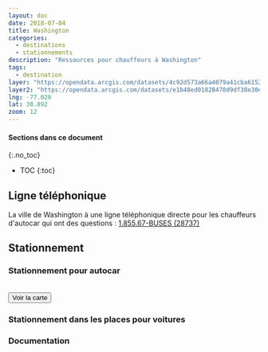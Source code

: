 ```yaml
---
layout: doc
date: 2018-07-04
title: Washington
categories:
  - destinations
  - stationnements
description: "Ressources pour chauffeurs à Washington"
tags:
  - destination
layer: "https://opendata.arcgis.com/datasets/4c92d573a66a4079a41cba615263f1f6_101.geojson"
layer2: "https://opendata.arcgis.com/datasets/e1b48ed01828470d9df38e30e9a3597e_103.geojson"
lng: -77.020
lat: 38.892
zoom: 12
---
```


#### Sections dans ce document
{:.no_toc}
* TOC
{:toc}

## Ligne téléphonique

La ville de Washington à une ligne téléphonique directe pour les chauffeurs d'autocar qui ont des questions : <a href="tel:1-855-672-8737" title="1.855.67-BUSES (28737)">1.855.67-BUSES (28737)</a>

## Stationnement

### Stationnement pour autocar

<br>
<input class="uk-button uk-button-primary uk-width-1-1" type="button" onclick="location.href='/mappes/mappe-stationnement/index.html?layer={{ page.layer }}&layer2={{ page.layer2 }}&lng={{ page.lng }}&lat={{ page.lat }}&zoom={{ page.zoom }}'" value="Voir la carte">

### Stationnement dans les places pour voitures

### Documentation
